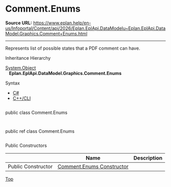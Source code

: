 # Comment.Enums

**Source URL:** https://www.eplan.help/en-us/Infoportal/Content/api/2026/Eplan.EplApi.DataModelu~Eplan.EplApi.DataModel.Graphics.Comment+Enums.html

---

Represents list of possible states that a PDF comment can have.

Inheritance Hierarchy

[System.Object](#)  
   **Eplan.EplApi.DataModel.Graphics.Comment.Enums**

Syntax

- [C#](#i-syntax-CS)
- [C++/CLI](#i-syntax-CPP2005)

```
```
public class Comment.Enums
```
```

```
```
public ref class Comment.Enums
```
```



Public Constructors

|  | Name | Description |
| --- | --- | --- |
| Public Constructor | [Comment.Enums Constructor](Eplan.EplApi.DataModelu~Eplan.EplApi.DataModel.Graphics.Comment+Enums~_ctor.html) |  |

[Top](#top)
